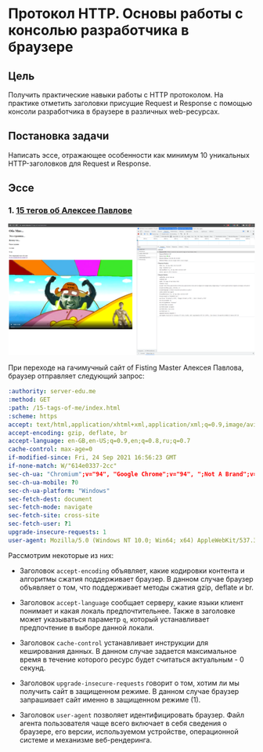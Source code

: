 # Протокол HTTP. Основы работы с консолью разработчика в браузере


## Цель

Получить практические навыки работы с HTTP протоколом. На практике отметить заголовки присущие Request и Response с помощью консоли разработчика в браузере в различных web-ресурсах.


## Постановка задачи

Написать эссе, отражающее особенности как минимум 10 уникальных HTTP-заголовков для Request и Response.


## Эссе


### 1. [15 тегов об Алексее Павлове](https://server-edu.me/15-tags-of-me/index.html) 

![15 тегов об Алексее Павлове](images/15-tags-of-Aleksei-Pavlov.png)

При переходе на гачимучный сайт of Fisting Master Алексея Павлова, браузер отправляет следующий запрос:

```yaml
:authority: server-edu.me
:method: GET
:path: /15-tags-of-me/index.html
:scheme: https
accept: text/html,application/xhtml+xml,application/xml;q=0.9,image/avif,image/webp,image/apng,*/*;q=0.8,application/signed-exchange;v=b3;q=0.9
accept-encoding: gzip, deflate, br
accept-language: en-GB,en-US;q=0.9,en;q=0.8,ru;q=0.7
cache-control: max-age=0
if-modified-since: Fri, 24 Sep 2021 16:56:23 GMT
if-none-match: W/"614e0337-2cc"
sec-ch-ua: "Chromium";v="94", "Google Chrome";v="94", ";Not A Brand";v="99"
sec-ch-ua-mobile: ?0
sec-ch-ua-platform: "Windows"
sec-fetch-dest: document
sec-fetch-mode: navigate
sec-fetch-site: cross-site
sec-fetch-user: ?1
upgrade-insecure-requests: 1
user-agent: Mozilla/5.0 (Windows NT 10.0; Win64; x64) AppleWebKit/537.36 (KHTML, like Gecko) Chrome/94.0.4606.61 Safari/537.36
```

Рассмотрим некоторые из них:

- Заголовок `accept-encoding` объявляет, какие кодировки контента и алгоритмы сжатия поддерживает браузер. В данном случае браузер объявляет о том, что поддерживает методы сжатия gzip, deflate и br.

- Заголовок `accept-language` сообщает серверу, какие языки клиент понимает и какая локаль предпочтительнее. Также в заголовке может указываться параметр `q`, который устанавливает предпочтение в выборе данной локали.

- Заголовок `cache-control` устанавливает инструкции для кеширования данных. В данном случае задается максимальное время в течение которого ресурс будет считаться актуальным - 0 секунд.

- Заголовок `upgrade-insecure-requests` говорит о том, хотим ли мы получить сайт в защищенном режиме. В данном случае браузер запрашивает сайт именно в защищенном режиме (1).

- Заголовок `user-agent` позволяет идентифицировать браузер. Файл агента пользователя чаще всего включает в себя сведения о браузере, его версии, используемом устройстве, операционной системе и механизме веб-рендеринга.

